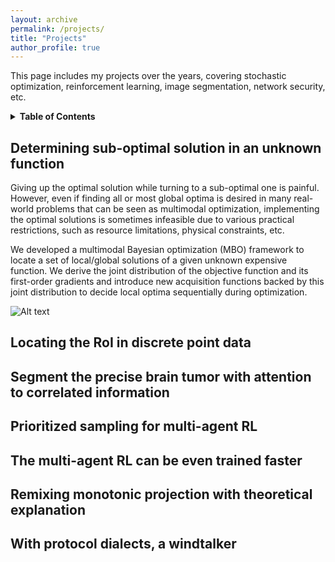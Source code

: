 ```yaml
---
layout: archive
permalink: /projects/
title: "Projects"
author_profile: true
---
```


This page includes my projects over the years, covering stochastic optimization, reinforcement learning, image segmentation, network security, etc.

<details>
<summary><b>Table of Contents</b></summary>

<!-- TOC start (generated with https://github.com/derlin/bitdowntoc) -->

- [Determining sub-optimal solution in an unknown function](#determining-sub-optimal-solution-in-an-unknown-function)
- [Locating the RoI in discrete point data](#locating-the-roi-in-discrete-point-data)
- [Segment the precise brain tumor with attention to correlated information](#segment-the-precise-brain-tumor-with-attention-to-correlated-information)
- [Prioritized sampling for multi-agent RL](#prioritized-sampling-for-multi-agent-rl)
- [The multi-agent RL can be even trained faster](#the-multi-agent-rl-can-be-even-trained-faster)
- [Remixing monotonic projection with theoretical explanation](#remixing-monotonic-projection-with-theoretical-explanation)
- [With protocol dialects, a windtalker](#with-protocol-dialects-a-windtalker)

<!-- TOC end -->
</details>



<!-- TOC --><a name="determining-sub-optimal-solution-in-an-unknown-function"></a>
## Determining sub-optimal solution in an unknown function

Giving up the optimal solution while turning to a sub-optimal one is painful. However, even if finding all or most global optima is desired in many real-world problems that can be seen as multimodal optimization, implementing the optimal solutions is sometimes infeasible due to various practical restrictions, such as resource limitations, physical constraints, etc.

We developed a multimodal Bayesian optimization (MBO) framework to locate a set of local/global solutions of a given unknown expensive function. We derive the joint distribution of the objective function and its first-order gradients and introduce new acquisition functions backed by this joint distribution to decide local optima sequentially during optimization.

![Alt text](https://ysmei97.github.io/files/projects/shubert.gif)

<!-- TOC --><a name="locating-the-roi-in-discrete-point-data"></a>
## Locating the RoI in discrete point data

<!-- TOC --><a name="segment-the-precise-brain-tumor-with-attention-to-correlated-information"></a>
## Segment the precise brain tumor with attention to correlated information

<!-- TOC --><a name="prioritized-sampling-for-multi-agent-rl"></a>
## Prioritized sampling for multi-agent RL

<!-- TOC --><a name="the-multi-agent-rl-can-be-even-trained-faster"></a>
## The multi-agent RL can be even trained faster

<!-- TOC --><a name="remixing-monotonic-projection-with-theoretical-explanation"></a>
## Remixing monotonic projection with theoretical explanation

<!-- TOC --><a name="with-protocol-dialects-a-windtalker"></a>
## With protocol dialects, a windtalker
